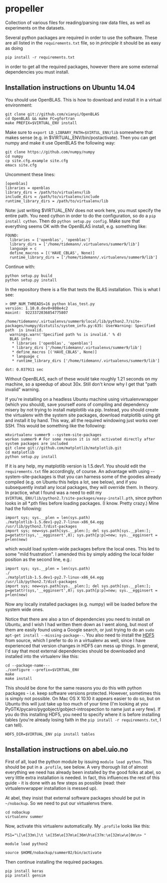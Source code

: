 # propeller
Collection of various files for reading/parsing raw data files, as well as experiments on the datasets.

Several python packages are required in order to use the software. These are all listed in the `requirements.txt` file, so in _principle_ it should be as easy as doing

```
pip install -r requirements.txt
```

in order to get all the required packages, however there are some external dependencies you must install.


## Installation instructions on Ubuntu 14.04

You should use OpenBLAS. This is how to download and install it in a virtual environment:

```
git clone git://github.com/xianyi/OpenBLAS
cd OpenBLAS && make FC=gfortran
make PREFIX=$VIRTUAL_ENV install
```

Make sure to `export LD_LIBRARY_PATH=$VIRTUL_ENV/lib` somewhere that makes sense (e.g. in $VIRTUAL_ENV/bin/postactivate). Then you can get numpy and make it use OpenBLAS the following way:

```
git clone https://github.com/numpy/numpy
cd numpy
cp site.cfg.example site.cfg
emacs site.cfg
```

Uncomment these lines:

```
[openblas]
libraries = openblas
library_dirs = /path/to/virtualenv/lib
include_dirs = /path/to/virtualenv/include
runtime_library_dirs = /path/to/virtualenv/lib
```

Note: just writing $VIRTUAL_ENV does not work here, you must specify the entire path. You need cython in order to do the configuration, so do a `pip install cython`. Then do `python setup.py config`. Make sure that everything seems OK with the OpenBLAS install, e.g. something like:

```
FOUND:
  libraries = ['openblas', 'openblas']
  library_dirs = ['/home/tidemann/.virtualenvs/summer9/lib']
  language = c
  define_macros = [('HAVE_CBLAS', None)]
  runtime_library_dirs = ['/home/tidemann/.virtualenvs/summer9/lib']
```

Continue with:

```
python setup.py build
python setup.py install
```

In the repository there is a file that tests the BLAS installation. This is what I see:

```
> OMP_NUM_THREADS=16 python blas_test.py
version: 1.10.0.dev0+808e4c2
maxint:  9223372036854775807

/home/tidemann/.virtualenvs/summer9/local/lib/python2.7/site-packages/numpy/distutils/system_info.py:635: UserWarning: Specified path  is invalid.
  warnings.warn('Specified path %s is invalid.' % d)
  BLAS info:
   * libraries ['openblas', 'openblas']
   * library_dirs ['/home/tidemann/.virtualenvs/summer9/lib']
   * define_macros [('HAVE_CBLAS', None)]
   * language c
   * runtime_library_dirs ['/home/tidemann/.virtualenvs/summer9/lib']

dot: 0.037911 sec
```

Without OpenBLAS, each of these would take roughly 1.21 seconds on my machine, so a speedup of about 30x. Still don't know why I get that "path invalid" warning.

If you're installing on a headless Ubuntu machine using virtualenvwrapper (which you should), save yourself _eons_ of compiling and dependency misery by not trying to install matplotlib via pip. Instead, you should create the virtualenv with the system site packages, download matplotlib using git and install it by hand. This way, all the required windowing just works over SSH. This would be something like the following:

```
mkvirtualenv summer9 --system-site-packages
workon summer9 # For some reason it is not activated directly after system packages are included
git clone git://github.com/matplotlib/matplotlib.git 
cd matplotlib
python setup.py install 
```

If it is any help, my matplotlib version is 1.5.dev1. You should edit the `requirements.txt` file accordingly, of course. An advantage with using --system-site-packages is that you can harness some of the goodies already compiled (e.g. on Ubuntu this helps a lot, see below), and if you subsequently install any local packages, they will override them. In theory. In practice, what I found was a need to edit my `$VIRTUAL_ENV/lib/python2.7/site-packages/easy-install.pth`, since python looks in all *.pth files before loading packages. (I know. Pretty crazy.) Mine had the following:

```
import sys; sys.__plen = len(sys.path)
./matplotlib-1.5.dev1-py2.7-linux-x86_64.egg
/usr/lib/python2.7/dist-packages
import sys; new=sys.path[sys.__plen:]; del sys.path[sys.__plen:]; p=getattr(sys,'__egginsert',0); sys.path[p:p]=new; sys.__egginsert = p+len(new)
```

which would load system-wide packages before the local ones. This led to some "mild frustration". I amended this by simply adding the local folder position as the second line, e.g.:

```
import sys; sys.__plen = len(sys.path)
./
./matplotlib-1.5.dev1-py2.7-linux-x86_64.egg
/usr/lib/python2.7/dist-packages
import sys; new=sys.path[sys.__plen:]; del sys.path[sys.__plen:]; p=getattr(sys,'__egginsert',0); sys.path[p:p]=new; sys.__egginsert = p+len(new)
```

Now any locally installed packages (e.g. numpy) will be loaded before the system wide ones.

Notice that there are also a ton of dependencies you need to install on Ubuntu, and I wish I had written them down as I went along, but most of them are easily found using a Google search, or just trying to do an `sudo apt-get install --missing-package--`. You also need to install the [HDF5](https://www.hdfgroup.org/HDF5/release/obtainsrc.html) from source, which I prefer to do in a virtualenv as well, since I have experienced that version changes in HDF5 can mess up things. In general, I'd say that most external dependencies should be downloaded and installed into the virtualenv like this:

```
cd --package-name---
./configure --prefix=$VIRTUAL_ENV
make
make install
```

This should be done for the same reasons you do this with python packages - i.e. keep software versions protected. However, sometimes this is simply not possible. On Mac OS X 10.10 it appears easier to do so, but on Ubuntu this will just take up too much of your time (I'm looking at you PyGTK/pycairo/pygobject/gobject-introspection to name just a _very_ few). If you do this installing HDF5, you need to specify where it is before installing tables (you're already losing faith in the `pip install -r requirements.txt`, I can tell).

```
HDF5_DIR=$VIRTUAL_ENV pip install tables
```

## Installation instructions on abel.uio.no

First of all, load the python module by issuing `module load python`. This should be put in a `.profile`, see below. A very thorough list of almost everything we need has already been installed by the good folks at abel, so very little extra installation is needed. In fact, this influences the rest of this guide - it is done with as few steps as possible (read: their virtualenvwrapper installation is messed up).


At abel, they insist that external software packages should be put in `~/nobackup`. So we need to put our virtualenvs there.

```
cd nobackup
virtualenv summer
``` 

Now, activate this virtualenv automatically. My `.profile` looks like this:

```
PS1="\[\e[33m\]\t \e[35m\e[37m\e[36m\h\e[37m:\e[32m\w\e[0m\n> "

module load python2

source $HOME/nobackup/summer02/bin/activate
```

Then continue installing the required packages.

```
pip install keras
pip install gensim
```
